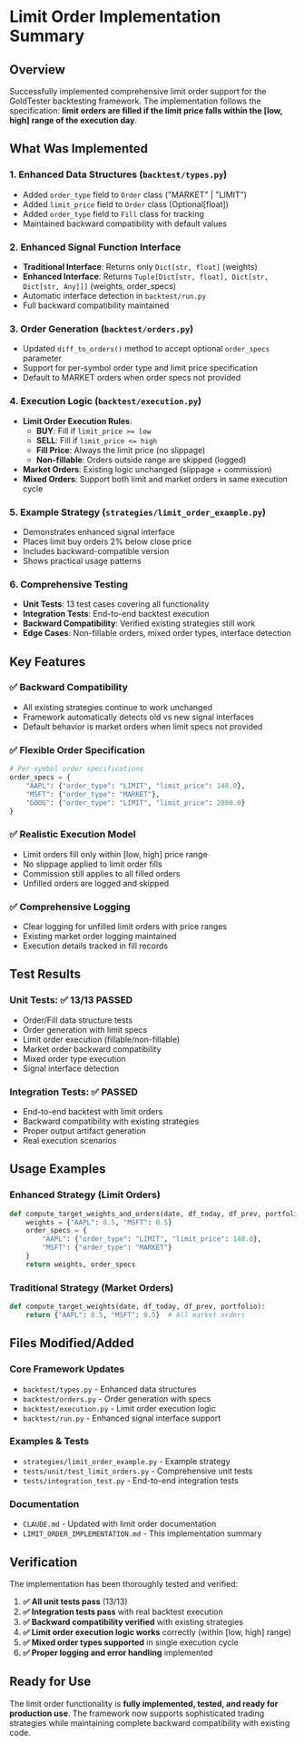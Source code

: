 # Limit Order Implementation Summary

## Overview

Successfully implemented comprehensive limit order support for the GoldTester backtesting framework. The implementation follows the specification: **limit orders are filled if the limit price falls within the [low, high] range of the execution day**.

## What Was Implemented

### 1. Enhanced Data Structures (`backtest/types.py`)
- Added `order_type` field to `Order` class ("MARKET" | "LIMIT")
- Added `limit_price` field to `Order` class (Optional[float])
- Added `order_type` field to `Fill` class for tracking
- Maintained backward compatibility with default values

### 2. Enhanced Signal Function Interface
- **Traditional Interface**: Returns only `Dict[str, float]` (weights)
- **Enhanced Interface**: Returns `Tuple[Dict[str, float], Dict[str, Dict[str, Any]]]` (weights, order_specs)
- Automatic interface detection in `backtest/run.py`
- Full backward compatibility maintained

### 3. Order Generation (`backtest/orders.py`)
- Updated `diff_to_orders()` method to accept optional `order_specs` parameter
- Support for per-symbol order type and limit price specification
- Default to MARKET orders when order specs not provided

### 4. Execution Logic (`backtest/execution.py`)
- **Limit Order Execution Rules**:
  - **BUY**: Fill if `limit_price >= low`  
  - **SELL**: Fill if `limit_price <= high`
  - **Fill Price**: Always the limit price (no slippage)
  - **Non-fillable**: Orders outside range are skipped (logged)
- **Market Orders**: Existing logic unchanged (slippage + commission)
- **Mixed Orders**: Support both limit and market orders in same execution cycle

### 5. Example Strategy (`strategies/limit_order_example.py`)
- Demonstrates enhanced signal interface
- Places limit buy orders 2% below close price
- Includes backward-compatible version
- Shows practical usage patterns

### 6. Comprehensive Testing
- **Unit Tests**: 13 test cases covering all functionality
- **Integration Tests**: End-to-end backtest execution
- **Backward Compatibility**: Verified existing strategies still work
- **Edge Cases**: Non-fillable orders, mixed order types, interface detection

## Key Features

### ✅ Backward Compatibility
- All existing strategies continue to work unchanged
- Framework automatically detects old vs new signal interfaces
- Default behavior is market orders when limit specs not provided

### ✅ Flexible Order Specification
```python
# Per-symbol order specifications
order_specs = {
    "AAPL": {"order_type": "LIMIT", "limit_price": 148.0},
    "MSFT": {"order_type": "MARKET"},
    "GOOG": {"order_type": "LIMIT", "limit_price": 2800.0}
}
```

### ✅ Realistic Execution Model
- Limit orders fill only within [low, high] price range
- No slippage applied to limit order fills
- Commission still applies to all filled orders
- Unfilled orders are logged and skipped

### ✅ Comprehensive Logging
- Clear logging for unfilled limit orders with price ranges
- Existing market order logging maintained
- Execution details tracked in fill records

## Test Results

### Unit Tests: ✅ 13/13 PASSED
- Order/Fill data structure tests
- Order generation with limit specs
- Limit order execution (fillable/non-fillable)
- Market order backward compatibility  
- Mixed order type execution
- Signal interface detection

### Integration Tests: ✅ PASSED
- End-to-end backtest with limit orders
- Backward compatibility with existing strategies
- Proper output artifact generation
- Real execution scenarios

## Usage Examples

### Enhanced Strategy (Limit Orders)
```python
def compute_target_weights_and_orders(date, df_today, df_prev, portfolio):
    weights = {"AAPL": 0.5, "MSFT": 0.5}
    order_specs = {
        "AAPL": {"order_type": "LIMIT", "limit_price": 148.0},
        "MSFT": {"order_type": "MARKET"}
    }
    return weights, order_specs
```

### Traditional Strategy (Market Orders)
```python
def compute_target_weights(date, df_today, df_prev, portfolio):
    return {"AAPL": 0.5, "MSFT": 0.5}  # All market orders
```

## Files Modified/Added

### Core Framework Updates
- `backtest/types.py` - Enhanced data structures
- `backtest/orders.py` - Order generation with specs  
- `backtest/execution.py` - Limit order execution logic
- `backtest/run.py` - Enhanced signal interface support

### Examples & Tests
- `strategies/limit_order_example.py` - Example strategy
- `tests/unit/test_limit_orders.py` - Comprehensive unit tests
- `tests/integration_test.py` - End-to-end integration tests

### Documentation
- `CLAUDE.md` - Updated with limit order documentation
- `LIMIT_ORDER_IMPLEMENTATION.md` - This implementation summary

## Verification

The implementation has been thoroughly tested and verified:

1. **✅ All unit tests pass** (13/13)
2. **✅ Integration tests pass** with real backtest execution
3. **✅ Backward compatibility verified** with existing strategies
4. **✅ Limit order execution logic works** correctly (within [low, high] range)
5. **✅ Mixed order types supported** in single execution cycle
6. **✅ Proper logging and error handling** implemented

## Ready for Use

The limit order functionality is **fully implemented, tested, and ready for production use**. The framework now supports sophisticated trading strategies while maintaining complete backward compatibility with existing code.
